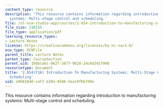 ```yaml
---
content_type: resource
description: 'This resource contains information regarding introduction to manufacturing
  systems: Multi-stage control and scheduling.'
file: /ol-ocw-studio-app/courses/2-854-introduction-to-manufacturing-systems-fall-2016/e0b81846ce57b20a95865eac9fb67d9e_MIT2_854F16_Control.pdf
file_size: 238155
file_type: application/pdf
learning_resource_types:
- Lecture Notes
license: https://creativecommons.org/licenses/by-nc-sa/4.0/
ocw_type: OCWFile
parent_title: Lecture Notes
parent_type: CourseSection
parent_uid: 10dbcabc-062f-5677-9628-24c6d3457998
resourcetype: Document
title: '2.854(F16) Introduction To Manufacturing Systems: Multi-Stage Control and
  Scheduling'
uid: e0b81846-ce57-b20a-9586-5eac9fb67d9e
---
```

This resource contains information regarding introduction to manufacturing systems: Multi-stage control and scheduling.